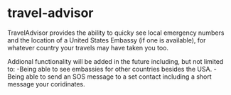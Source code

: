 # travel-advisor

TravelAdvisor provides the ability to quicky see local emergency numbers and the location of a United States Embassy (if one is available), 
for whatever country your travels may have taken you too.

Addional functionality will be added in the future including, but not limited to:
-Being able to see embassies for other countries besides the USA.
-Being able to send an SOS message to a set contact including a short message your coridinates. 
